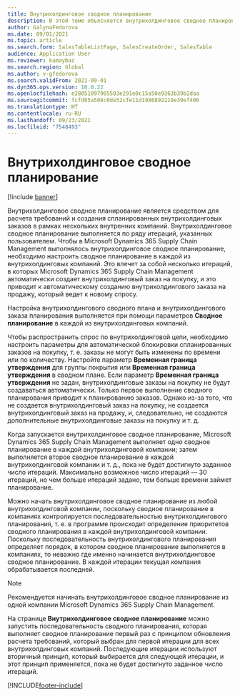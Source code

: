```yaml
---
title: Внутрихолдинговое сводное планирование
description: В этой теме объясняется внутрихолдинговое сводное планирование
author: GalynaFedorova
ms.date: 09/01/2021
ms.topic: article
ms.search.form: SalesTableListPage, SalesCreateOrder, SalesTable
audience: Application User
ms.reviewer: kamaybac
ms.search.region: Global
ms.author: v-gfedorova
ms.search.validFrom: 2021-09-01
ms.dyn365.ops.version: 10.0.22
ms.openlocfilehash: e28051097905503e291e0c15a50e9363b39b2daa
ms.sourcegitcommit: fcfd85a508c0de52cfe11d1986892219e39ef406
ms.translationtype: HT
ms.contentlocale: ru-RU
ms.lasthandoff: 09/23/2021
ms.locfileid: "7548493"
---
```

# <a name="intercompany-master-scheduling"></a>Внутрихолдинговое сводное планирование

[!include [banner](../../includes/banner.md)]

Внутрихолдинговое сводное планирование является средством для расчета требований и создания спланированных внутрихолдинговых заказов в рамках нескольких внутренних компаний. Внутрихолдинговое сводное планирование выполняется по ряду итераций, указанных пользователем. Чтобы в Microsoft Dynamics 365 Supply Chain Management выполнялось внутрихолдинговое сводное планирование, необходимо настроить сводное планирование в каждой из внутрихолдинговых компаний. Это влечет за собой несколько итераций, в которых Microsoft Dynamics 365 Supply Chain Management автоматически создает внутрихолдинговый заказ на покупку, и это приводит к автоматическому созданию внутрихолдингового заказа на продажу, который ведет к новому спросу.

Настройка внутрихолдингового сводного плана и внутрихолдингового заказа планирования выполняется при помощи параметров **Сводное планирование** в каждой из внутрихолдинговых компаний.

Чтобы распространить спрос по внутрихолдинговой цепи, необходимо настроить параметры для автоматической блокировки спланированных заказов на покупку, т. е. заказы не могут быть изменены по времени или по количеству. Настройте параметр **Временная граница утверждения** для группы покрытия или **Временная граница утверждения** в сводном плане. Если параметр **Временная граница утверждения** не задан, внутрихолдинговые заказы на покупку не будут создаваться автоматически. Только первое выполнение сводного планирования приводит к планированию заказов. Однако из-за того, что не создается внутрихолдинговый заказ на покупку, не создается внутрихолдинговый заказ на продажу, и, следовательно, не создаются дополнительные внутрихолдинговые заказы на покупку и т. д.

Когда запускается внутрихолдинговое сводное планирование, Microsoft Dynamics 365 Supply Chain Management выполняет одно сводное планирование в каждой внутрихолдинговой компании; затем выполняется второе сводное планирование в каждой внутрихолдинговой компании и т. д., пока не будет достигнуто заданное число итераций. Максимально возможное число итераций — 30 итераций, но чем больше итераций задано, тем больше времени займет планирование.

Можно начать внутрихолдинговое сводное планирование из любой внутрихолдинговой компании, поскольку сводное планирование в компаниях контролируется последовательностью внутрихолдингового планирования, т. е. в программе происходит определение приоритетов сводного планирования в каждой внутрихолдинговой компании. Поскольку последовательность внутрихолдингового планирования определяет порядок, в котором сводное планирование выполняется в компаниях, то неважно где именно начинается внутрихолдинговое сводное планирование. В каждой итерации текущая компания обрабатывается последней.

> [!NOTE]
> Рекомендуется начинать внутрихолдинговое сводное планирование из одной компании Microsoft Dynamics 365 Supply Chain Management.

На странице **Внутрихолдинговое сводное планирование** можно запустить последовательность сводного планирования, которая выполняет сводное планирование первый раз с принципом обновления расчета требований, который выбран для первой итерации для всех внутрихолдинговых компаний. Последующие итерации используют вторичный принцип, который выбирается для следующей итерации, и этот принцип применяется, пока не будет достигнуто заданное число итераций.

[!INCLUDE[footer-include](../../includes/footer-banner.md)]
